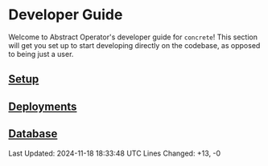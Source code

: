 # Developer Guide

Welcome to Abstract Operator's developer guide for `concrete`!
This section will get you set up to start developing directly on the codebase, as opposed to being just a user.

## [Setup](setup.md)

## [Deployments](deployments/local.md)

## [Database](database.md)

Last Updated: 2024-11-18 18:33:48 UTC
Lines Changed: +13, -0